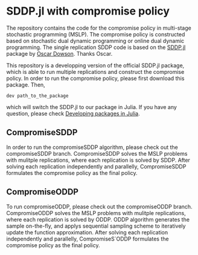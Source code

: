# SDDP.jl with compromise policy
The repository contains the code for the compromise policy in multi-stage stochastic programming (MSLP).
The compromise policy is constructed based on stochastic dual dynamic programming or online dual dynamic programming. The single replication SDDP code is based on the [SDDP.jl](https://github.com/odow/SDDP.jl) package by [Oscar Dowson](https://odow.github.io/). Thanks Oscar.

This repository is a developping version of the official SDDP.jl package, which is able to run multiple replications and construct the compromise policy.
In order to run the compromise policy, please first download this package. 
Then, 
```
dev path_to_the_package
```
which will switch the SDDP.jl to our package in Julia. If you have any question, please check [Developing packages in Julia](https://pkgdocs.julialang.org/v1/managing-packages/#developing). 

## CompromiseSDDP
In order to run the compromiseSDDP algorithm, please check out the compromiseSDDP branch.
CompromiseSDDP solves the MSLP problems with mulitple replications, where each replication is solved by SDDP. 
After solving each replication independently and parallelly, CompromiseSDDP formulates the compromise policy as the final policy.

## CompromiseODDP
To run compromiseODDP, please check out the compromiseODDP branch.
CompromiseODDP solves the MSLP problems with mulitple replications, where each replication is solved by ODDP. 
ODDP algorithm generates the sample on-the-fly, and applys sequential sampling scheme to iteratively update the function approximation.
After solving each replication independently and parallelly, CompromiseS`ODDP formulates the compromise policy as the final policy.
